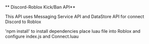 ** Discord-Roblox Kick/Ban API**

This API uses Messaging Service API and DataStore API for connect Discord to Roblox

'npm install' to install dependencies 
place luau file into Roblox and configure index.js and Connect.luau


